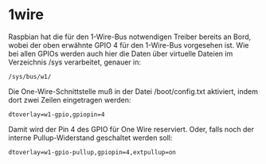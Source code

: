 # 1wire

Raspbian hat die für den 1-Wire-Bus notwendigen Treiber bereits an Bord, wobei der oben erwähnte GPIO 4 für den 1-Wire-Bus vorgesehen ist. Wie bei allen GPIOs werden auch hier die Daten über virtuelle Dateien im Verzeichnis /sys verarbeitet, genauer in:

```
/sys/bus/w1/
```

Die One-Wire-Schnittstelle muß in der Datei /boot/config.txt aktiviert, indem dort zwei Zeilen eingetragen werden:

```
dtoverlay=w1-gpio,gpiopin=4 
```

Damit wird der Pin 4 des GPIO für One Wire reserviert. Oder, falls noch der interne Pullup-Widerstand geschaltet werden soll:

```
dtoverlay=w1-gpio-pullup,gpiopin=4,extpullup=on
```
